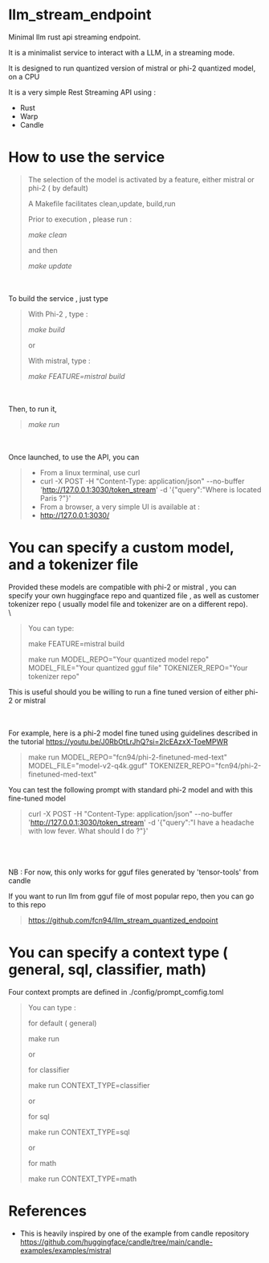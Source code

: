 # llm_stream_endpoint
Minimal llm rust api streaming endpoint.

It is a  minimalist service to interact with a LLM, in a streaming mode.

It is designed to run quantized version of mistral or phi-2 quantized model, on a CPU

It is a very simple Rest Streaming API using :
* Rust
* Warp
* Candle


# How to use the service


> The selection of the model is activated by a feature, either mistral or phi-2 ( by default) 
>
> A Makefile facilitates clean,update, build,run
> 
> Prior to execution , please run :
>
> *make clean*
> 
> and then 
> 
> *make update*

\
\
To build the service , just type
> With Phi-2 , type :
> 
> *make build*
> 
> or
> 
> With mistral, type :
> 
> *make FEATURE=mistral build*

\
\
Then, to run it, 
> *make run*


\
\
Once launched, to use the API, you can
> * From a linux terminal, use curl
>  * curl -X POST -H "Content-Type: application/json" --no-buffer 'http://127.0.0.1:3030/token_stream' -d '{"query":"Where is located Paris ?"}'
> * From a browser, a very simple UI is available at :
>  * http://127.0.0.1:3030/



# You can  specify a custom model, and a tokenizer file
Provided these models are compatible with phi-2 or mistral , you can specify your own huggingface repo 
and quantized file , as well as customer tokenizer repo ( usually model file and tokenizer are on a different repo).
\
\

> You can type:
> 
> make FEATURE=mistral build
> 
> make run MODEL_REPO="Your quantized model repo" MODEL_FILE="Your quantized gguf file" TOKENIZER_REPO="Your tokenizer repo"

This is useful should you be willing to run a fine tuned version of either phi-2 or mistral 

\
\
For example, here is a phi-2 model fine tuned using guidelines described in the tutorial
https://youtu.be/J0RbOtLrJhQ?si=2lcEAzxX-ToeMPWR

> make run MODEL_REPO="fcn94/phi-2-finetuned-med-text" MODEL_FILE="model-v2-q4k.gguf" TOKENIZER_REPO="fcn94/phi-2-finetuned-med-text"

You can test the following prompt with standard phi-2 model and with this fine-tuned model
 
> curl -X POST -H "Content-Type: application/json" --no-buffer 'http://127.0.0.1:3030/token_stream' -d '{"query":"I have a headache with low fever. What should I do ?"}'


\
\
\
NB :
For now, this only works for gguf files generated by 'tensor-tools' from candle

If you want to run llm from gguf file of most popular repo, then you can go to this repo
> https://github.com/fcn94/llm_stream_quantized_endpoint



# You can  specify a context type ( general, sql, classifier, math)
Four context prompts are defined in ./config/prompt_comfig.toml

> You can type :
>
> for default ( general)
> 
> make run
> 
> or
> 
> for classifier
> 
> make run CONTEXT_TYPE=classifier
> 
> or
> 
> for sql
> 
> make run CONTEXT_TYPE=sql
> 
> or
> 
> for math
> 
> make run CONTEXT_TYPE=math


# References
* This is heavily inspired by one of the example from candle repository
https://github.com/huggingface/candle/tree/main/candle-examples/examples/mistral
